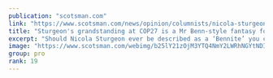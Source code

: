 ```yaml
---
publication: "scotsman.com"
link: "https://www.scotsman.com/news/opinion/columnists/nicola-sturgeons-grandstanding-at-cop27-in-egypt-is-pointless-she-should-be-focussed-on-problems-at-home-murdo-fraser-3909689"
title: "Sturgeon's grandstanding at COP27 is a Mr Benn-style fantasy for the benefit of no one but herself – Murdo Fraser"
excerpt: "Should Nicola Sturgeon ever be described as a ‘Bennite’ you can be sure it is nothing to do with the political beliefs of the legendary Labour left-winger, Tony Benn."
image: "https://www.scotsman.com/webimg/b25lY21zOjM3YTQ4NmY2LWRhNGYtNDI2ZC1iMTBkLWM5OTRlNmY2MjI2NDphYjJmYjE5NS04NTM0LTRkNjQtYjJiOC0xY2YyZjVhOTQyYzM=.jpg?width=1200&enable=upscale"
group: pro
rank: 19
---
```


